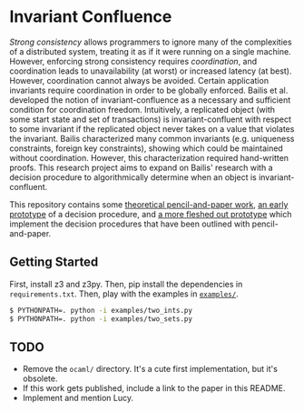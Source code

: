 # Invariant Confluence
*Strong consistency* allows programmers to ignore many of the complexities of a
distributed system, treating it as if it were running on a single machine.
However, enforcing strong consistency requires *coordination*, and coordination
leads to unavailability (at worst) or increased latency (at best). However,
coordination cannot always be avoided. Certain application invariants require
coordination in order to be globally enforced. Bailis et al. developed the
notion of invariant-confluence as a necessary and sufficient condition for
coordination freedom. Intuitively, a replicated object (with some start state
and set of transactions) is invariant-confluent with respect to some invariant
if the replicated object never takes on a value that violates the invariant.
Bailis characterized many common invariants (e.g. uniqueness constraints,
foreign key constraints), showing which could be maintained without
coordination. However, this characterization required hand-written proofs.
This research project aims to expand on Bailis' research with a decision
procedure to algorithmically determine when an object is invariant-confluent.

This repository contains some [theoretical pencil-and-paper work](doc), [an
early prototype](ocaml) of a decision procedure, and [a more fleshed out
prototype](iconfluence) which implement the decision procedures that have been
outlined with pencil-and-paper.

## Getting Started
First, install z3 and z3py. Then, pip install the dependencies in
`requirements.txt`. Then, play with the examples in [`examples/`](examples/).

```bash
$ PYTHONPATH=. python -i examples/two_ints.py
$ PYTHONPATH=. python -i examples/two_sets.py
```

## TODO
- Remove the `ocaml/` directory. It's a cute first implementation, but it's
  obsolete.
- If this work gets published, include a link to the paper in this README.
- Implement and mention Lucy.
